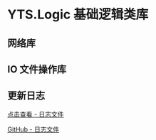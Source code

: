 ﻿# YTS.Logic 基础逻辑类库

## 网络库

## IO 文件操作库

## 更新日志

[点击查看 - 日志文件](ChangeLog.md)

[GitHub - 日志文件](https://github.com/YellowTulipShow/DotNetCore.YTS.Solution/tree/master/YTS.Logic/ChangeLog.md)